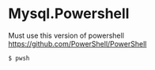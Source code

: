 # Mysql.Powershell

Must use this version of powershell 
https://github.com/PowerShell/PowerShell

```bash
$ pwsh
```
